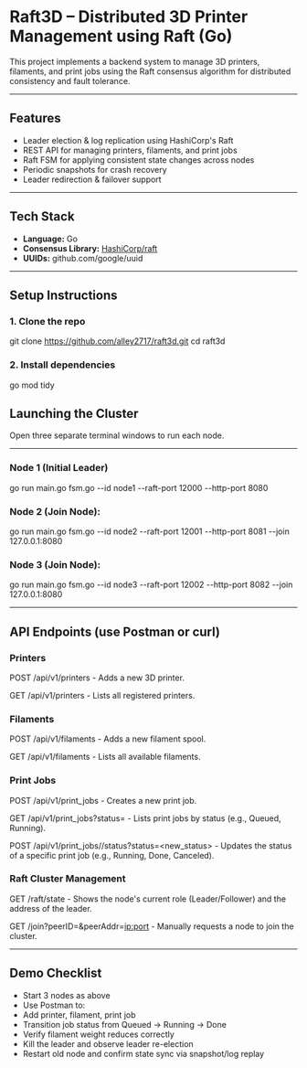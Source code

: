 # Raft3D – Distributed 3D Printer Management using Raft (Go)

This project implements a backend system to manage 3D printers, filaments, and print jobs using the Raft consensus algorithm for distributed consistency and fault tolerance.

---

## Features

- Leader election & log replication using HashiCorp's Raft
- REST API for managing printers, filaments, and print jobs
- Raft FSM for applying consistent state changes across nodes
- Periodic snapshots for crash recovery
- Leader redirection & failover support

---

## Tech Stack

- **Language:** Go
- **Consensus Library:** [HashiCorp/raft](https://github.com/hashicorp/raft)
- **UUIDs:** github.com/google/uuid

---

## Setup Instructions

### 1. Clone the repo
git clone https://github.com/alley2717/raft3d.git
cd raft3d 

### 2. Install dependencies
go mod tidy 

## Launching the Cluster
Open three separate terminal windows to run each node.

---

### Node 1 (Initial Leader)
go run main.go fsm.go --id node1 --raft-port 12000 --http-port 8080
### Node 2 (Join Node):
go run main.go fsm.go --id node2 --raft-port 12001 --http-port 8081 --join 127.0.0.1:8080
### Node 3 (Join Node):
go run main.go fsm.go --id node3 --raft-port 12002 --http-port 8082 --join 127.0.0.1:8080

---

## API Endpoints (use Postman or curl)
### Printers
POST /api/v1/printers - Adds a new 3D printer.

GET /api/v1/printers - Lists all registered printers.

### Filaments
POST /api/v1/filaments - Adds a new filament spool.

GET /api/v1/filaments - Lists all available filaments.

### Print Jobs
POST /api/v1/print_jobs - Creates a new print job.

GET /api/v1/print_jobs?status=<status> - Lists print jobs by status (e.g., Queued, Running).

POST /api/v1/print_jobs/<id>/status?status=<new_status> - Updates the status of a specific print job (e.g., Running, Done, Canceled).

### Raft Cluster Management
GET /raft/state - Shows the node's current role (Leader/Follower) and the address of the leader.

GET /join?peerID=<nodeID>&peerAddr=<ip:port> - Manually requests a node to join the cluster.

---

## Demo Checklist
- Start 3 nodes as above
- Use Postman to:
- Add printer, filament, print job
- Transition job status from Queued → Running → Done
- Verify filament weight reduces correctly
- Kill the leader and observe leader re-election
- Restart old node and confirm state sync via snapshot/log replay


